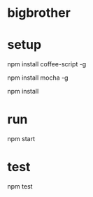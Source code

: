 bigbrother
==========

# setup

npm install coffee-script -g

npm install mocha -g

npm install


# run
npm start

# test
npm test
